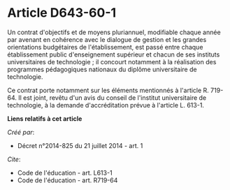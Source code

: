 # Article D643-60-1

Un contrat d'objectifs et de moyens pluriannuel, modifiable chaque année par avenant en cohérence avec le dialogue de gestion
et les grandes orientations budgétaires de l'établissement, est passé entre chaque établissement public d'enseignement
supérieur et chacun de ses instituts universitaires de technologie ; il concourt notamment à la réalisation des programmes
pédagogiques nationaux du diplôme universitaire de technologie. 

Ce contrat porte notamment sur les éléments mentionnés à l'article R. 719-64. Il est joint, revêtu d'un avis du conseil de
l'institut universitaire de technologie, à la demande d'accréditation prévue à l'article L. 613-1.

**Liens relatifs à cet article**

_Créé par_:

  - Décret n°2014-825 du 21 juillet 2014 - art. 1

_Cite_:

  - Code de l'éducation - art. L613-1
  - Code de l'éducation - art. R719-64
